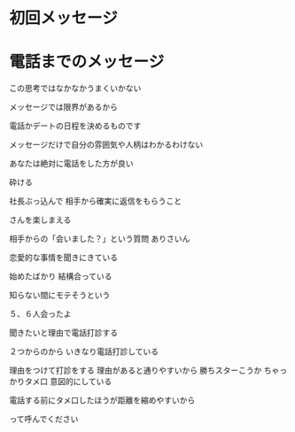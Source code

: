 
# 初回メッセージ


# 電話までのメッセージ

この思考ではなかなかうまくいかない

メッセージでは限界があるから

電話かデートの日程を決めるものです

メッセージだけで自分の雰囲気や人柄はわかるわけない

あなたは絶対に電話をした方が良い

砕ける

社長ぶっ込んで
相手から確実に返信をもらうこと

さんを楽しまえる


相手からの「会いました？」という質問
ありさいん

恋愛的な事情を聞きにきている

始めたばかり
結構合っている

知らない間にモテそうという

５、６人会ったよ

聞きたいと理由で電話打診する

２つからのから
いきなり電話打診している

理由をつけて打診をする
理由があると通りやすいから
勝ちスターこうか
ちゃっかりタメ口
意図的にしている

電話する前にタメ口したほうが距離を縮めやすいから




って呼んでください


